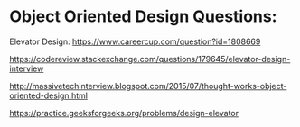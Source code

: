 Object Oriented Design Questions:
=================================

Elevator Design:
https://www.careercup.com/question?id=1808669

https://codereview.stackexchange.com/questions/179645/elevator-design-interview

http://massivetechinterview.blogspot.com/2015/07/thought-works-object-oriented-design.html

https://practice.geeksforgeeks.org/problems/design-elevator
